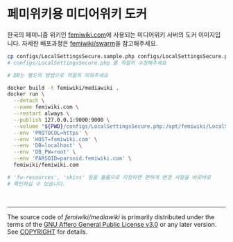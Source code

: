 페미위키용 미디어위키 도커
========
한국의 페미니즘 위키인 [femiwiki.com]에 사용되는 미디어위키 서버의 도커
이미지입니다. 자세한 배포과정은 [femiwiki/swarm]을 참고해주세요.

```bash
cp configs/LocalSettingsSecure.sample.php configs/LocalSettingsSecure.php
# configs/LocalSettingsSecure.php 를 적절히 수정해주세요

# DB는 별도의 방법으로 적절히 띄워주세요

docker build -t femiwiki/mediawiki .
docker run \
  --detach \
  --name femiwiki.com \
  --restart always \
  --publish 127.0.0.1:9000:9000 \
  --volume "${PWD}/configs/LocalSettingsSecure.php:/opt/femiwiki/LocalSettingsSecure.php" \
  --env 'PROTOCOL=https' \
  --env 'HOST=femiwiki.com' \
  --env 'DB=localhost' \
  --env 'DB_PW=root' \
  --env 'PARSOID=parsoid.femiwiki.com' \
  femiwiki/femiwiki.com

# 'fw-resources', 'skins' 등을 볼륨으로 지정하면 편하게 변경 사항을 바로바로
# 확인하실 수 있습니다.
```

&nbsp;

--------

The source code of *femiwiki/mediawiki* is primarily distributed under the terms
of the [GNU Affero General Public License v3.0] or any later version. See
[COPYRIGHT] for details.

[페미위키]: https://femiwiki.com
[femiwiki.com]: https://femiwiki.com
[도커]: https://www.docker.com
[femiwiki/swarm]: https://github.com/femiwiki/swarm
[GNU Affero General Public License v3.0]: LICENSE
[COPYRIGHT]: COPYRIGHT

